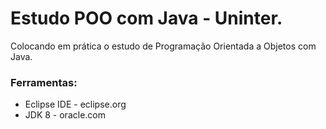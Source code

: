 # Estudo POO com Java - Uninter.

Colocando em prática o estudo de Programação Orientada a Objetos com Java.

### Ferramentas:
* Eclipse IDE - eclipse.org
* JDK 8 - oracle.com
